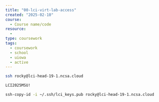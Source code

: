 ```yaml
---
title: "00-lci-virt-lab-access"
created: "2025-02-10"
course:
  - Course name/code
resource:
  - 
type: coursework
tags:
  - coursework
  - school
  - uiowa
  - active
---
```


```sh
ssh rocky@lci-head-19-1.ncsa.cloud
```

```sh
LCI2025MSU!
```


```sh
ssh-copy-id -i ~/.ssh/lci_keys.pub rocky@lci-head-19-1.ncsa.cloud
```



